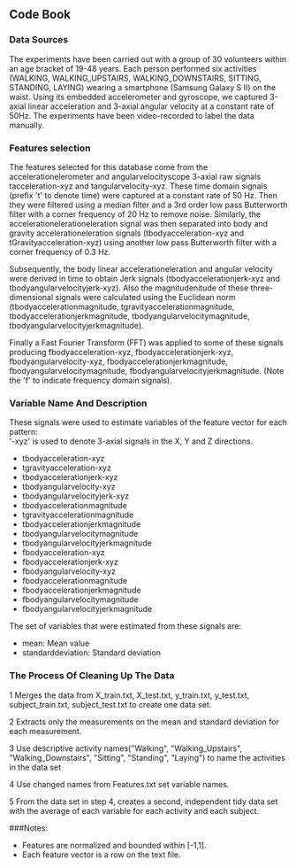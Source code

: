 
## Code Book

### Data Sources

The experiments have been carried out with a group of 30 volunteers within an age bracket of 19-48 years. Each person performed six activities (WALKING, WALKING_UPSTAIRS, WALKING_DOWNSTAIRS, SITTING, STANDING, LAYING) wearing a smartphone (Samsung Galaxy S II) on the waist. Using its embedded accelerometer and gyroscope, we captured 3-axial linear acceleration and 3-axial angular velocity at a constant rate of 50Hz. The experiments have been video-recorded to label the data manually. 

### Features selection

The features selected for this database come from the accelerationelerometer and angularvelocityscope 3-axial raw signals tacceleration-xyz and tangularvelocity-xyz. These time domain signals (prefix 't' to denote time) were captured at a constant rate of 50 Hz. Then they were filtered using a median filter and a 3rd order low pass Butterworth filter with a corner frequency of 20 Hz to remove noise. Similarly, the accelerationelerationeleration signal was then separated into body and gravity accelerationeleration signals (tbodyacceleration-xyz and tGravityacceleration-xyz) using another low pass Butterworth filter with a corner frequency of 0.3 Hz. 

Subsequently, the body linear accelerationeleration and angular velocity were derived in time to obtain Jerk signals (tbodyaccelerationjerk-xyz and tbodyangularvelocityjerk-xyz). Also the magnitudenitude of these three-dimensional signals were calculated using the Euclidean norm (tbodyaccelerationmagnitude, tgravityaccelerationmagnitude, tbodyaccelerationjerkmagnitude, tbodyangularvelocitymagnitude, tbodyangularvelocityjerkmagnitude). 

Finally a Fast Fourier Transform (FFT) was applied to some of these signals producing fbodyacceleration-xyz, fbodyaccelerationjerk-xyz, fbodyangularvelocity-xyz, fbodyaccelerationjerkmagnitude, fbodyangularvelocitymagnitude, fbodyangularvelocityjerkmagnitude. (Note the 'f' to indicate frequency domain signals). 

### Variable Name And Description

These signals were used to estimate variables of the feature vector for each pattern:  
'-xyz' is used to denote 3-axial signals in the X, Y and Z directions.

* tbodyacceleration-xyz
* tgravityacceleration-xyz
* tbodyaccelerationjerk-xyz
* tbodyangularvelocity-xyz
* tbodyangularvelocityjerk-xyz
* tbodyaccelerationmagnitude
* tgravityaccelerationmagnitude
* tbodyaccelerationjerkmagnitude
* tbodyangularvelocitymagnitude
* tbodyangularvelocityjerkmagnitude
* fbodyacceleration-xyz
* fbodyaccelerationjerk-xyz
* fbodyangularvelocity-xyz
* fbodyaccelerationmagnitude
* fbodyaccelerationjerkmagnitude
* fbodyangularvelocitymagnitude
* fbodyangularvelocityjerkmagnitude

The set of variables that were estimated from these signals are: 

* mean: Mean value
* standarddeviation: Standard deviation

### The Process Of Cleaning Up The Data

1 Merges the data from X_train.txt, X_test.txt, y_train.txt, y_test.txt, subject_train.txt, subject_test.txt 
  to create one data set.

2 Extracts only the measurements on the mean and standard deviation for each measurement.

3 Use descriptive activity names("Walking", "Walking_Upstairs",  "Walking_Downstairs", "Sitting", "Standing", "Laying") 
  to name the activities in the data set

4 Use changed names from Features.txt set variable names.

5 From the data set in step 4, creates a second, independent tidy data set with the average of each variable for each activity and each subject.

###Notes: 

* Features are normalized and bounded within [-1,1].
* Each feature vector is a row on the text file.